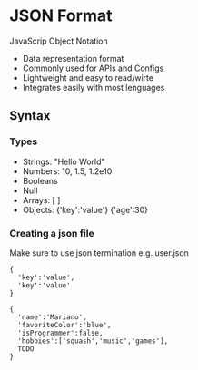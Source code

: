 # JSON Format

JavaScrip Object Notation

- Data representation format
- Commonly used for APIs and Configs
- Lightweight and easy to read/wirte
- Integrates easily with most lenguages

## Syntax
### Types
  
- Strings: "Hello World"  
- Numbers: 10, 1.5, 1.2e10
- Booleans
- Null
- Arrays: [ ]
- Objects:   {'key':'value'} {'age':30}

### Creating a json file

Make sure to use json termination e.g. user.json
```
{
  'key':'value',
  'key':'value'
}

```

```
{
  'name':'Mariano',
  'favoriteColor':'blue',
  'isProgrammer':false,
  'hobbies':['squash','music','games'],
  TODO
}

```
